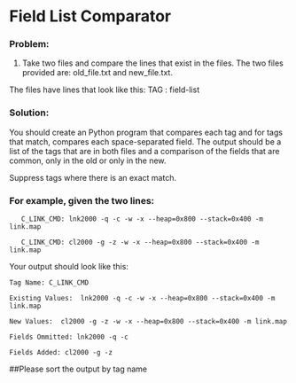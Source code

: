 # Field List Comparator
### Problem:
1. Take two files and compare the lines that exist in the files.
The two files provided are: old_file.txt and new_file.txt.

The files have lines that look like this:
    TAG : field-list

### Solution:
You should create an Python program that compares each tag
and for tags that match, compares each space-separated field.
The output should be a list of the tags that are in both files
and a comparison of the fields that are common, only in the old
or only in the new.

Suppress tags where there is an exact match.

### For example, given the two lines:
````
   C_LINK_CMD: lnk2000 -q -c -w -x --heap=0x800 --stack=0x400 -m link.map
   
   C_LINK_CMD: cl2000 -g -z -w -x --heap=0x800 --stack=0x400 -m link.map
````

Your output should look like this:
````
Tag Name: C_LINK_CMD
   
Existing Values:  lnk2000 -q -c -w -x --heap=0x800 --stack=0x400 -m link.map
   
New Values:  cl2000 -g -z -w -x --heap=0x800 --stack=0x400 -m link.map
   
Fields Ommitted: lnk2000 -q -c 
   
Fields Added: cl2000 -g -z 
````
   
##Please sort the output by tag name